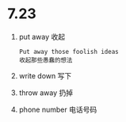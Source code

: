 # 7.23

1. put away 收起

   ```
   Put away those foolish ideas
   收起那些愚蠢的想法
   ```

2. write down 写下

3. throw away 扔掉

4. phone number 电话号码
